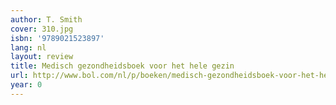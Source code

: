 ```yaml
---
author: T. Smith
cover: 310.jpg
isbn: '9789021523897'
lang: nl
layout: review
title: Medisch gezondheidsboek voor het hele gezin
url: http://www.bol.com/nl/p/boeken/medisch-gezondheidsboek-voor-het-hele-gezin/666816402/index.html
year: 0
---
```


